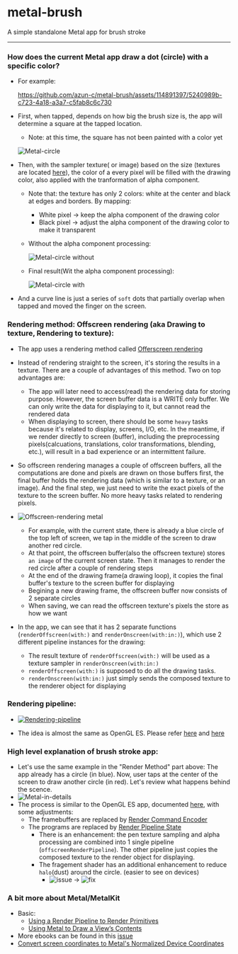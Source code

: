 # metal-brush

A simple standalone Metal app for brush stroke

---
### How does the current Metal app draw a dot (circle) with a specific color?

- For example:

  https://github.com/azun-c/metal-brush/assets/114891397/5240989b-c723-4a18-a3a7-c5fab8c6c730



- First, when tapped, depends on how big the brush size is, the app will determine a square at the tapped location.
  - Note: at this time, the square has not been painted with a color yet

  ![Metal-circle](https://github.com/azun-c/metal-brush/assets/114891397/b5d85af2-4089-4027-a049-64bc013391b7)


- Then, with the sampler texture( or image) based on the size (textures are located [here](https://github.com/azun-c/metal-brush/tree/main/metal-brush/textures)), the color of a every pixel will be filled with the drawing color, also applied with the tranformation of alpha component.
  - Note that: the texture has only 2 colors: white at the center and black at edges and borders. By mapping:
    - White pixel -> keep the alpha component of the drawing color
    - Black pixel -> adjust the alpha component of the drawing color to make it transparent
  
  - Without the alpha component processing:
    
    ![Metal-circle without](https://github.com/azun-c/metal-brush/assets/114891397/8e448ebe-0c67-48c2-8b4f-7f0f0910e804)


  - Final result(Wit the alpha component processing):
    
    ![Metal-circle with](https://github.com/azun-c/metal-brush/assets/114891397/37756cbc-2d06-47e1-8bf2-aa29985edb02)



- And a curve line is just a series of `soft` dots that partially overlap when tapped and moved the finger on the screen.

### Rendering method: Offscreen rendering (aka Drawing to texture, Rendering to texture):

- The app uses a rendering method called [Offerscreen rendering](https://microsoft.github.io/Win2D/WinUI3/html/Offscreen.htm#:~:text=Apps%20occasionally%20need%20to%20draw,%22drawing%20to%20a%20texture%22.)

- Instead of rendering straight to the screen, it's storing the results in a texture. There are a couple of advantages of this method. Two on top advantages are:
  - The app will later need to access(read) the rendering data for storing purpose. However, the screen buffer data is a WRITE only buffer. We can only write the data for displaying to it, but cannot read the rendered data
  - When displaying to screen, there should be some `heavy` tasks because it's related to display, screens, I/O, etc. In the meantime, if we render directly to screen (buffer), including the preprocessing pixels(calcuations, translations, color transformations, blending, etc.), will result in a bad experience or an intermittent failure.
- So offscreen rendering manages a couple of offscreen buffers, all the computations are done and pixels are drawn on those buffers first, the final buffer holds the rendering data (which is similar to a texture, or an image). And the final step, we just need to write the exact pixels of the texture to the screen buffer. No more heavy tasks related to rendering pixels.
- ![Offscreen-rendering metal](https://github.com/azun-c/metal-brush/assets/114891397/a4a2e6ec-5f6d-4af4-b72c-9a27dfe38a53)
  - For example, with the current state, there is already a blue circle of the top left of screen, we tap in the middle of the screen to draw another red circle.
  - At that point, the offscreen buffer(also the offscreen texture) stores `an image` of the current screen state. Then it manages to render the red circle after a couple of rendering steps
  - At the end of the drawing frame(a drawing loop), it copies the final buffer's texture to the screen buffer for displaying
  - Begining a new drawing frame, the offscreen buffer now consists of 2 separate circles
  - When saving, we can read the offscreen texture's pixels the store as how we want

- In the app, we can see that it has 2 separate functions (`renderOffscreen(with:)` and `renderOnscreen(with:in:)`), which use 2 different pipeline instances for the drawing:
  - The result texture of `renderOffscreen(with:)` will be used as a texture sampler in `renderOnscreen(with:in:)`
  - `renderOffscreen(with:)` is supposed to do all the drawing tasks.
  - `renderOnscreen(with:in:)` just simply sends the composed texture to the renderer object for displaying

### Rendering pipeline: 
- [![Rendering-pipeline](https://github.com/azun-c/metal-brush/assets/114891397/d1fef164-835d-4b6f-bf4d-e01f43255762)](https://www.haroldserrano.com/blog/before-using-metal-computer-graphics-basics#the-rendering-pipeline)

- The idea is almost the same as OpenGL ES. Please refer [here](https://www.haroldserrano.com/blog/before-using-metal-computer-graphics-basics#the-rendering-pipeline) and [here](https://www.haroldserrano.com/blog/before-using-metal-computer-graphics-basics#the-rendering-pipeline)

### High level explanation of brush stroke app: 
- Let's use the same example in the "Render Method" part above: The app already has a circle (in blue). Now, user taps at the center of the screen to draw another circle (in red). Let's review what happens behind the scence.
- ![Metal-in-details](https://github.com/azun-c/metal-brush/assets/114891397/30669e7c-b11a-43b7-af1c-858133eb4546)
- The process is similar to the OpenGL ES app, documented [here](https://github.com/azun-c/opengles-brush?tab=readme-ov-file#high-level-explanation-of-brush-stroke-app), with some adjustments:
  - The framebuffers are replaced by [Render Command Encoder](https://developer.apple.com/documentation/metal/mtlrendercommandencoder)
  - The programs are replaced by [Render Pipeline State](https://developer.apple.com/documentation/metal/mtlrenderpipelinestate)
    - There is an enhancement: the pen texture sampling and alpha processing are combined into 1 single pipeline (`offscreenRenderPipeline`). The other pipeline just copies the composed texture to the render object for displaying.
    - The fragement shader has an additional enhancement to reduce `halo`(dust) around the circle. (easier to see on devices)
      - ![issue](https://github.com/azun-c/metal-brush/assets/114891397/003cbf2f-d974-40fc-b73d-06793137e949) -> ![fix](https://github.com/azun-c/metal-brush/assets/114891397/086e2584-9c2f-4974-b0a0-5b335dc3081d)

### A bit more about Metal/MetalKit
- Basic:
  - [Using a Render Pipeline to Render Primitives](https://developer.apple.com/documentation/metal/using_a_render_pipeline_to_render_primitives)
  - [Using Metal to Draw a View’s Contents](https://developer.apple.com/documentation/metal/using_metal_to_draw_a_view_s_contents)
- More ebooks can be found in this [issue](https://cimtops.atlassian.net/browse/IRDPM-14556)
- [Convert screen coordinates to Metal's Normalized Device Coordinates](https://stackoverflow.com/a/66519925)
